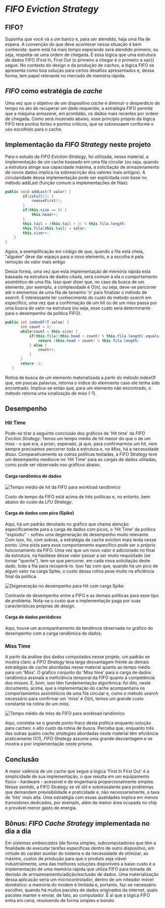 # _FIFO Eviction Strategy_

## FIFO?
 Suponha que você vá a um banco e, para ser atendido, haja uma fila de espera. A convenção do que deve acontecer nessa situação é bem conhecida: quem está há mais tempo esperando será atendido primeiro, ou seja, respeita-se uma ordem de chegada. É essa lógica que uma estrutura de dados FIFO (First In, First Out (o primeiro a chegar é o primeiro a sair)) segue. No contexto do design e da produção de _caches_, a lógica FIFO se apresenta como boa solução para certos desafios apresentados e, dessa forma, tem papel relevante no mercado de memória rápida.

## _FIFO_ como estratégia de _cache_
 Uma vez que o objetivo de um dispositivo _cache_ é diminuir o desperdício de tempo no ato de recuperar um dado requerido, a estratégia FIFO permite que a máquina armazene, em prontidão, os dados mais recentes por ordem de chegada. Como será mostrado abaixo, esse princípio próprio da lógica FIFO terá pontos fortes e pontos críticos, que se sobressaem conforme o uso escolhido para o cache.

## Implementação da _FIFO Strategy_ neste projeto
 Para o estudo da _FIFO Eviction Strategy_, foi utilizada, nesse material, a implementação de um cache baseado em uma fila circular (ou seja, quando a estrutura atinge sua capacidade máxima, a solicitação de armazenamento de novos dados implica na sobrescrição dos valores mais antigos). A circularidade dessa implementação pode ser explicitada com base no método addLast (função comum a implementações de filas):
```Java
public void addLast(T valor) {
        if(isFull()) {
            removeFirst();
        }
        if(this.size == 0) {
            this.head++;
        }
        this.tail = (this.tail + 1) % this.fila.length;
        this.fila[this.tail] = valor;
        this.size++;
    }
}
```
 Agora, a exemplificação em código de que, quando a fila está cheia, "alguém" deve dar espaço para o novo elemento, e a escolha é pela remoção do valor mais antigo

 Dessa forma, uma vez que esta implementação de memória rápida está baseada na estrutura de dados citada, será comum à ela o comportamento assintótico de uma fila. Isso quer dizer que, no caso da busca de um elemento, por exemplo, a complexidade é O(n), ou seja, deve-se percorrer até n elementos de uma fila de tamanho 'n' para finalizar o método de _search_. É interessante ter conhecimento do custo do método _search_ em específico, uma vez que a confirmação de um hit ou de um miss passa por uma busca do valor na estrutura (ou seja, esse custo será determinante para o desempenho da política FIFO).

 ```Java
 public int indexOf(T value) {
        int count = 0;
        while(count < this.size) {
            if(this.fila[(this.head + count) % this.fila.length].equals(value)) {
                return (this.head + count) % this.fila.length;
            } else {
                count++;
            }
        }
        return -1;
    }
```

Rotina de busca de um elemento materializada a partir do método indexOf que, em poucas palavras, retorna o índice do elemnento caso ele tenha sido encontrado. Implica-se então que, para um elemento não encontrado, o método retorna uma sinalização de _miss_ (-1).

## Desempenho 

###  Hit Time
 Pode-se tirar a seguinte conclusão dos gráficos de 'Hit time' da _FIFO Eviction Strategy_: Temos um tempo médio de hit menor do que o de um miss - o que era, a priori, esperado, já que, para confirmarmos um hit, nem sempre precisamos percorrer toda a estrutura e, no _Miss_, há a necessidade disso. Comparativamente as outras políticas testadas, a FIFO Strategy teve um desempenho mediocre no 'Hit Time' para as cargas de dados utiliadas, como pode ser observado nos gráficos abaixo.
 
 #### Carga randômica de dados

 ![Tempo médio de hit da FIFO para workload randômico](../../../../../../../data/graphs/hit_time_graphs/general_randomic_time_graph.png)

 Custo de tempo da FIFO está acima de três políticas e, no entanto, bem abaixo do custo da _LFU Strategy_.

#### Carga de dados com pico (Spike)

 Aqui, há um padrão denotado no gráfico que chama atenção: especificamente para a carga de dados com picos, o 'Hit Time' da política "explodiu" - sofreu uma degeneração de desempenho muito relevante. Com isso, foi, com sobras, a estratégia de cache eviction mais lerda nesse ponto. Uma pista para esse comportamento específico pode ser o próprio funcionamento da FIFO. Uma vez que um novo valor é adicionado no final da estrutura, na hipótese desse valor passar a ser muito requisitado (se tornar "quente"), tem-se que percorrer, em cada nova solicitação deste dado, toda a fila para recuperá-lo. Isso faz com que, quando há um pico de algum valor na carga Spike, o custo dessa rotina pese muito na eficiência final da política.

   ![Degeneração no desempenho para Hit com carga Spike](../../../../../../../data/graphs/hit_time_graphs/general_spike_time_graph.png)

  Contraste de desempenho entre a FIFO e as demais políticas para esse tipo de problema. Nota-se o custo que a implementação paga por suas características próprias de design.

#### Carga de dados periódicos
 Aqui, houve um acompanhamento da tendência observada no gráfico do desempenho com a carga randômica de dados.
 
### Miss Time
  A partir da análise dos dados computados nesse projeto, um padrão se mostra claro: a _FIFO Strategy_ leva larga desvantagem frente as demais estratégias de cache abordadas nesse material quanto ao tempo médio para um 'Miss'. O gŕafico conjunto do 'Miss time' para a carga de dados randõmica assinala a ineficiência temporal da FIFO quanto à competência dos *misses*. E, bom, isso têm fundamentação algorítmica: foi dito, neste documento, acima, que a implementação do cache acompanharia os comportamentos assintóticos de uma fila circular e, como o método _search_ necessário para confirmar um 'miss' é O(n), temos um grande custo constante na rotina de um _miss_.

  ![Tempo médio de miss da FIFO para workload randômico](../../../../../../../data/graphs/miss_time_graphs/general_randomic_time_graph.png)

  Aqui, constata-se o grande ponto fraco desta política enquanto solução para caches: o alto custo da rotina de busca. Perceba que, enquanto três das outras quatro _cache strategies_ abordadas neste material têm eficiência praticamente O(1), _FIFO Strategy_ assume uma grande desvantagem e se mostra a pior implementação neste prisma.


## Conclusão
 A maior valência de um cache que segue a lógica 'First In First Out' é a simplicidade de sua implementação, o que resulta em um equipamento físico - hardware - acessível e de engenharia proporcionalmente simples. Nesse sentido, a FIFO Strategy se vê útil e sobressalente para problemas que demandem previsibilidade e praticidade e, não necessariamente, a taxa de 'hits' mais alta. Uma estratégia com essas qualidades implica em menos transistores dedicados, por exemplo, além de menor área ocupada no chip e provável menor gasto de energia. 

 ## Bônus: _FIFO Cache Strategy_ implementada no dia a dia
  Em *sistemas embarcados* (de forma simples, subcomputadores que têm a finalidade de executar tarefas específicas dentro de outro dispositivo, em virtude do caráter auxiliar do sistema e da necessidade de otimizar, ao máximo, custos de produção para que o produto seja viável industrialmente, uma das melhores soluções disponíveis a baixo custo é a implementação de uma memória rápida que utiliza FIFO para tomada de decisão de armazenamento/adição/exclusão de dados. Uma materialização dessa aplicação seria um microcontrolador, dentro de um roteador móvel doméstico: a memória do modem é limitada e, portanto, faz-se necessário escolher, quando há muitos pacotes de dados originados da internet, quais pacotes manter e enviar, de fato, ao computador. É aí que a lógica FIFO entra em cena, resolvendo de forma simples e _barata_.
